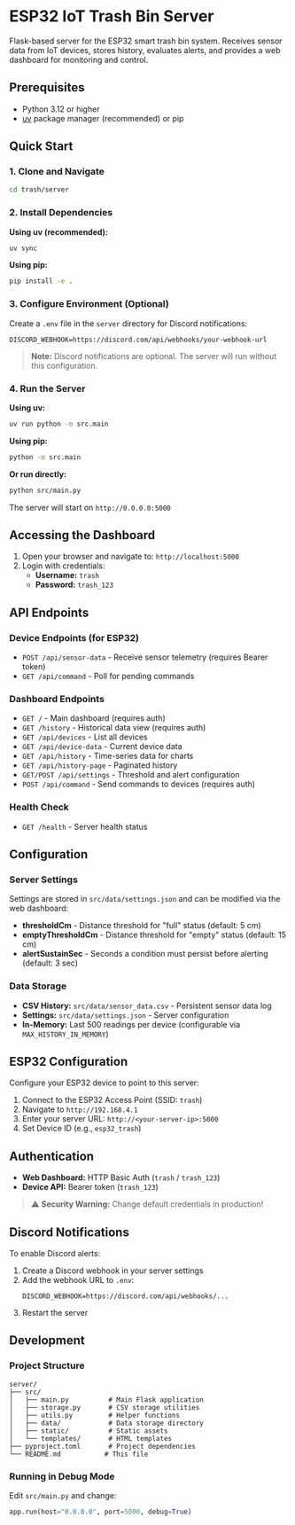 # ESP32 IoT Trash Bin Server

Flask-based server for the ESP32 smart trash bin system. Receives sensor data from IoT devices, stores history, evaluates alerts, and provides a web dashboard for monitoring and control.

## Prerequisites

- Python 3.12 or higher
- [uv](https://github.com/astral-sh/uv) package manager (recommended) or pip

## Quick Start

### 1. Clone and Navigate

```bash
cd trash/server
```

### 2. Install Dependencies

**Using uv (recommended):**
```bash
uv sync
```

**Using pip:**
```bash
pip install -e .
```

### 3. Configure Environment (Optional)

Create a `.env` file in the `server` directory for Discord notifications:

```env
DISCORD_WEBHOOK=https://discord.com/api/webhooks/your-webhook-url
```

> **Note:** Discord notifications are optional. The server will run without this configuration.

### 4. Run the Server

**Using uv:**
```bash
uv run python -m src.main
```

**Using pip:**
```bash
python -m src.main
```

**Or run directly:**
```bash
python src/main.py
```

The server will start on `http://0.0.0.0:5000`

## Accessing the Dashboard

1. Open your browser and navigate to: `http://localhost:5000`
2. Login with credentials:
   - **Username:** `trash`
   - **Password:** `trash_123`

## API Endpoints

### Device Endpoints (for ESP32)
- `POST /api/sensor-data` - Receive sensor telemetry (requires Bearer token)
- `GET /api/command` - Poll for pending commands

### Dashboard Endpoints
- `GET /` - Main dashboard (requires auth)
- `GET /history` - Historical data view (requires auth)
- `GET /api/devices` - List all devices
- `GET /api/device-data` - Current device data
- `GET /api/history` - Time-series data for charts
- `GET /api/history-page` - Paginated history
- `GET/POST /api/settings` - Threshold and alert configuration
- `POST /api/command` - Send commands to devices (requires auth)

### Health Check
- `GET /health` - Server health status

## Configuration

### Server Settings

Settings are stored in `src/data/settings.json` and can be modified via the web dashboard:

- **thresholdCm** - Distance threshold for "full" status (default: 5 cm)
- **emptyThresholdCm** - Distance threshold for "empty" status (default: 15 cm)  
- **alertSustainSec** - Seconds a condition must persist before alerting (default: 3 sec)

### Data Storage

- **CSV History:** `src/data/sensor_data.csv` - Persistent sensor data log
- **Settings:** `src/data/settings.json` - Server configuration
- **In-Memory:** Last 500 readings per device (configurable via `MAX_HISTORY_IN_MEMORY`)

## ESP32 Configuration

Configure your ESP32 device to point to this server:

1. Connect to the ESP32 Access Point (SSID: `trash`)
2. Navigate to `http://192.168.4.1`
3. Enter your server URL: `http://<your-server-ip>:5000`
4. Set Device ID (e.g., `esp32_trash`)

## Authentication

- **Web Dashboard:** HTTP Basic Auth (`trash` / `trash_123`)
- **Device API:** Bearer token (`trash_123`)

> ⚠️ **Security Warning:** Change default credentials in production!

## Discord Notifications

To enable Discord alerts:

1. Create a Discord webhook in your server settings
2. Add the webhook URL to `.env`:
   ```env
   DISCORD_WEBHOOK=https://discord.com/api/webhooks/...
   ```
3. Restart the server

## Development

### Project Structure

```
server/
├── src/
│   ├── main.py          # Main Flask application
│   ├── storage.py       # CSV storage utilities
│   ├── utils.py         # Helper functions
│   ├── data/            # Data storage directory
│   ├── static/          # Static assets
│   └── templates/       # HTML templates
├── pyproject.toml       # Project dependencies
└── README.md           # This file
```

### Running in Debug Mode

Edit `src/main.py` and change:
```python
app.run(host="0.0.0.0", port=5000, debug=True)
```
